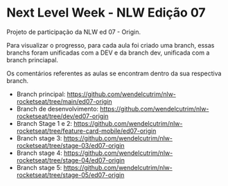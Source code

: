 # Next Level Week - NLW Edição 07
Projeto de participação da NLW ed 07 - Origin.

Para visualizar o progresso, para cada aula foi criado uma branch, essas branchs foram unificadas com a DEV e da branch dev, unificada com a branch princiapal.

Os comentários referentes as aulas se encontram dentro da sua respectiva branch.

* Branch principal: https://github.com/wendelcutrim/nlw-rocketseat/tree/main/ed07-origin
* Branch de desenvolvimento: https://github.com/wendelcutrim/nlw-rocketseat/tree/dev/ed07-origin
* Branch Stage 1 e 2: https://github.com/wendelcutrim/nlw-rocketseat/tree/feature-card-mobile/ed07-origin
* Branch stage 3: https://github.com/wendelcutrim/nlw-rocketseat/tree/stage-03/ed07-origin
* Branch stage 4: https://github.com/wendelcutrim/nlw-rocketseat/tree/stage-04/ed07-origin
* Branch stage 5: https://github.com/wendelcutrim/nlw-rocketseat/tree/stage-05/ed07-origin